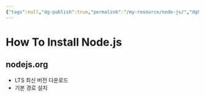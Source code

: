 ```yaml
---
{"tags":null,"dg-publish":true,"permalink":"/my-resource/node-js/","dgPassFrontmatter":true}
---
```


# How To Install Node.js
## nodejs.org
- LTS 최신 버전 다운로드
- 기본 경로 설치
